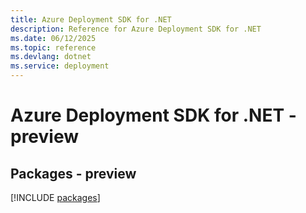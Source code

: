 ```yaml
---
title: Azure Deployment SDK for .NET
description: Reference for Azure Deployment SDK for .NET
ms.date: 06/12/2025
ms.topic: reference
ms.devlang: dotnet
ms.service: deployment
---
```

# Azure Deployment SDK for .NET - preview
## Packages - preview
[!INCLUDE [packages](deployment-index.md)]